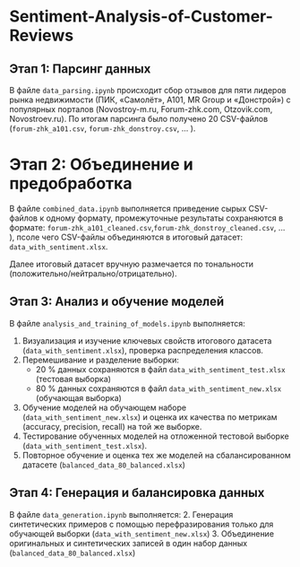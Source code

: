# Sentiment-Analysis-of-Customer-Reviews
## Этап 1: Парсинг данных

В файле `data_parsing.ipynb` происходит сбор отзывов для пяти лидеров рынка недвижимости (ПИК, «Самолёт», А101, MR Group и «Донстрой») с популярных порталов (Novostroy-m.ru, Forum-zhk.com, Otzovik.com, Novostroev.ru). По итогам парсинга было получено 20 CSV-файлов (`forum-zhk_a101.csv`, `forum-zhk_donstroy.csv`, … ).

# Этап 2: Объединение и предобработка

В файле `combined_data.ipynb` выполняется приведение сырых CSV-файлов к одному формату, промежуточные результаты сохраняются в формате: `forum-zhk_a101_cleaned.csv`,`forum-zhk_donstroy_cleaned.csv`, … ), псоле чего CSV-файлы объединяются в итоговый датасет: `data_with_sentiment.xlsx`.

Далее итоговый датасет вручную размечается по тональности (положительно/нейтрально/отрицательно).  

## Этап 3: Анализ и обучение моделей

В файле `analysis_and_training_of_models.ipynb` выполняется:

1. Визуализация и изучение ключевых свойств итогового датасета (`data_with_sentiment.xlsx`), проверка распределения классов.  
2. Перемешивание и разделение выборки:
   - 20 % данных сохраняются в файл `data_with_sentiment_test.xlsx` (тестовая выборка)  
   - 80 % данных сохраняются в файл `data_with_sentiment_new.xlsx` (обучающая выборка)  
3. Обучение моделей на обучающем наборе (`data_with_sentiment_new.xlsx`) и оценка их качества по метрикам (accuracy, precision, recall) на той же выборке.  
4. Тестирование обученных моделей на отложенной тестовой выборке (`data_with_sentiment_test.xlsx`).  
5. Повторное обучение и оценка тех же моделей на сбалансированном датасете (`balanced_data_80_balanced.xlsx`)  

## Этап 4: Генерация и балансировка данных

В файле `data_generation.ipynb` выполняется:
2. Генерация синтетических примеров с помощью перефразирования только для обучающей выборки (`data_with_sentiment_new.xlsx`)
3. Объединение оригинальных и синтетических записей в один набор данных (`balanced_data_80_balanced.xlsx`)  

